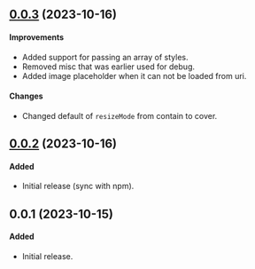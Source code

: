 ## [0.0.3] (2023-10-16)

#### Improvements

-   Added support for passing an array of styles.
-   Removed misc that was earlier used for debug.
-   Added image placeholder when it can not be loaded from uri.

#### Changes

-   Changed default of `resizeMode` from contain to cover.

## [0.0.2] (2023-10-16)

#### Added

-   Initial release (sync with npm).

## 0.0.1 (2023-10-15)

#### Added

-   Initial release.

[0.0.2]: https://github.com/xerdnu/react-native-blasted-image/compare/v0.0.1...v0.0.2
[0.0.3]: https://github.com/xerdnu/react-native-blasted-image/compare/v0.0.2...v0.0.3